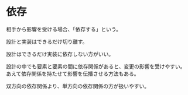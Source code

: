 # 依存

相手から影響を受ける場合、「依存する」という。

設計と実装はできるだけ切り離す。

設計はできるだけ実装に依存しない方がいい。

設計の中でも要素と要素の間に依存関係があると、変更の影響を受けやすい。
あえて依存関係を持たせて影響を伝播させる方法もある。

双方向の依存関係より、単方向の依存関係の方が扱いやすい。
